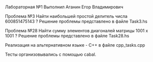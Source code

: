 Лабораторная №1 
Выполнил Аганин Егор Владимирович

Проблема №3 
Найти наибольшей простой делитель числа 600851475143 ?
Решение проблемы представлено в файле Task3.hs

Проблема №28 
Найти сумму элементов диагоналей матрицы 1001 x 1001 ?
Решение проблемы представлено в файле Task28.hs

Реализация на альтернативном языке - C++ в файле cpp_tasks.cpp

Тесты организовывались с помощью cabal.
